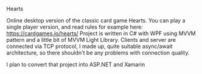 Hearts

Online desktop version of the classic card game Hearts.
You can play a single player version, and read rules for example here: https://cardgames.io/hearts/
Project is written in C# with WPF using MVVM pattern and a little bit of MVVM Light Library.
Clients and server are connected via TCP protocol, I made up, quite suitable async/await architecture, so there shouldn't be any problems with connection quality.

I plan to convert that project into ASP.NET and Xamarin
